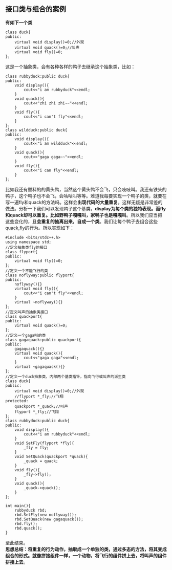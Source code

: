 ## 接口类与组合的案例
**有如下一个类**
```
class duck{
public:
    virtual void display()=0;//外观
    virtual void quack()=0;//叫声
    virtual void fly()=0;
};
```
这是一个抽象类，会有各种各样的鸭子去继承这个抽象类，比如：
```
class rubbyduck:public duck{
public:
    void display(){
        cout<<"i am rubbyduck"<<endl;
    }
    void quack(){
        cout<<"zhi zhi zhi~~"<<endl;
    }
    void fly(){
        cout<<"i can't fly"<<endl;
    }
};
class wildduck:public duck{
public:
    void display(){
        cout<<"i am wildduck"<<endl;
    }
    void quack(){
        cout<<"gaga gaga~~"<<endl;
    }
    void fly(){
        cout<<"i can fly"<<endl;
    }
};
```
比如我还有塑料的的黄头鸭，当然这个黄头鸭不会飞，只会吱吱叫。我还有铁头的鸭子，这个鸭子也不会飞，会咕咕叫等等。难道我每要实现一个鸭子的类，就要在写一遍fly和quack的方法吗。这样会**出现代码的大量重复**。这样无疑是非常差的做法。分析一下我们可以发现鸭子这个基类，**display为每个类的独特表现。而fly和quack却可以重复。比如野鸭子嘎嘎叫，家鸭子也是嘎嘎叫**。所以我们应当把这些变化的，且**会重复的抽离出来，自成一个类**。我们让每个鸭子去组合这些quack,fly的行为。所以实现如下：
```
#include <bits/stdc++.h>
using namespace std;
//定义抽象类fly的接口
class flyport{
public:
    virtual void fly()=0;
};
//定义一个不能飞行的类
class noflyway:public flyport{
public:
    noflyway(){}
    virtual void fly(){
        cout<<"i can't fly"<<endl;
    }
    virtual ~noflyway(){}
};
//定义叫声的抽象类接口
class quackport{
public:
    virtual void quack()=0;
};
//定义一个gaga叫的类
class gagaquack:public quackport{
public:
    gagaquack(){}
    virtual void quack(){
        cout<<"gaga gaga"<<endl;
    }
    virtual ~gagaquack(){}
};
//定义一个duck抽象类，内部两个基类指针，指向飞行或叫声的派生类
class duck{
public:
    virtual void display()=0;//外观
    //flyport *_fly;//飞翔
protected:
    quackport *_quack;//叫声
    flyport *_fly;//飞翔
};
class rubbyduck:public duck{
public:
    void display(){
        cout<<"i am rubbyduck"<<endl;
    }
    void SetFly(flyport *fly){
        _fly = fly;
    }
    void SetQuack(quackport *quack){
        _quack = quack;
    }
    void fly(){
        _fly->fly();
    }
    void quack(){
        _quack->quack();
    }
};

int main(){
    rubbyduck rbd;
    rbd.SetFly(new noflyway());
    rbd.SetQuack(new gagaquack());
    rbd.fly();
    rbd.quack();
}
```
至此结束。  
**思想总结：将重复的行为动作，抽取成一个单独的类，通过多态的方法，将其变成组合的形式。就像拼接组件一样，一个动物，将飞行的组件拼上去，将叫声的组件拼接上去**。
